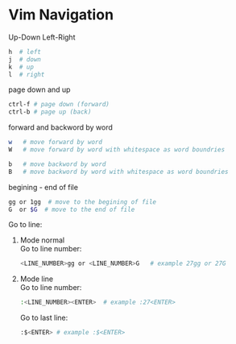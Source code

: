 # Vim Navigation

Up-Down Left-Right
``` bash 
h  # left
j  # down
k  # up
l  # right
```

page down and up
``` bash
ctrl-f # page down (forward)
ctrl-b # page up (back)
```

forward and backword by word
``` bash 
w   # move forward by word
W   # move forward by word with whitespace as word boundries

b   # move backword by word
B   # move backword by word with whitespace as word boundries
```

begining - end of file
``` bash
gg or 1gg  # move to the begining of file
G  or $G  # move to the end of file
```

Go to line:
1. Mode normal <br/>
    Go to line number:

    ``` bash
    <LINE_NUMBER>gg or <LINE_NUMBER>G   # example 27gg or 27G
    ```
2. Mode line <br/>
    Go to line number:
    ``` bash
    :<LINE_NUMBER><ENTER>  # example :27<ENTER>
    ```
    Go to last line:
    ``` bash
    :$<ENTER> # example :$<ENTER>
    ```
